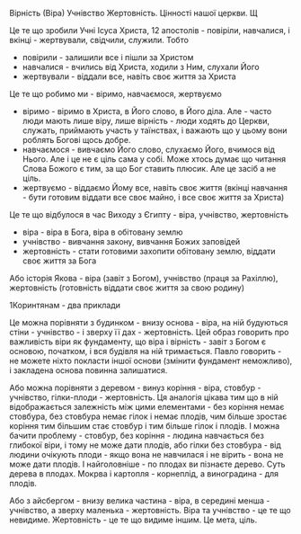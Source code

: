 Вірність (Віра) Учнівство Жертовність. Цінності нашої церкви. Щ


Це те що зробили Учні Ісуса Христа, 12 апостолів - повіріли, навчалися, і вкінці - жертвували, свідчили, служили.
Тобто 
  - повірили - залишили все і пішли за Христом
  - навчалися - вчились від Христа, ходили з Ним, слухали Його
  - жертвували - віддали все, навіть своє життя за Христа

Це те що робимо ми - віримо, навчаємося, жертвуємо
  - віримо - віримо в Христа, в Його слово, в Його діла. Але - часто люди мають лише віру, лише вірність - люди ходять до Церкви, служать, приймають участь у таїнствах, і важають що у цьому вони роблять Богові щось добре.  
  - навчаємося - вивчаємо Його слово, слухаємо Його, вчимося від Нього. Але і це не є ціль сама у собі. Може хтось думає що читання Слова Божого є тим, за що Бог ставить плюсик. Але це засіб а не ціль. 
  - жертвуємо - віддаємо Йому все, навіть своє життя (вкінці навчання - бути готовим віддати все своє майно, і все своє життя за Христа)

Це те що відбулося в час Виходу з Єгипту - віра, учнівство, жертовність
  - віра - віра в Бога, віра в обітовану землю
  - учнівство - вивчання закону, вивчання Божих заповідей
  - жертовність - стати готовими захопити обітовану землю, віддати своє життя за Бога

Або історія Якова - віра (завіт з Богом), учнівство (праця за Рахіллю), жертовність (готовність віддати своє життя за свою родину)

1Коринтянам - два приклади

Це можна порівняти з будинком - внизу основа - віра, на ній будуються стіни - учнівство - і зверху її дах - жертовність. Цей образ говорить про важливість віри як фундаменту, що віра і вірність - завіт з Богом є основою, початком, і вся будівля на ній тримається. Павло говорить - не можете ніхто покласти іншої основи (змінити фундамент неможливо), і закладена основа повинна залишатися. 

Або можна порівняти з деревом - винуз коріння - віра, стовбур - учнівство, гілки-плоди - жертовність. Ця аналогія цікава тим що в ній відображається залежність між цими елементами - без коріння немає стовбура, без стовбура немає гілок і немає плодів, чим більше зростає коріння тим більшим стає стовбур і тим більше гілок і плодів. І можна бачити проблему - стовбур, без коріння - людина навчається без глибокої віри, і тому не може дати плодів, або гілки без стовбура - від людини очікують плоди - якщо вона не навчилася і не вірить - вона не може дати плодів. І найголовніше - по плодах ви пізнаєте дерево. Суть дерева в плодах. Мокрва і картопля - корнеплід, а виноградина - для плодів.

Або з айсбергом - внизу велика частина - віра, в середині менша - учнівство, а зверху маленька - жертовність. Віра та учнівство - це те що невидиме. Жертовність - це те що видиме іншим. Це мета, ціль.
